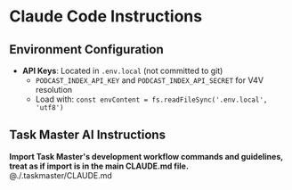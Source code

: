 # Claude Code Instructions

## Environment Configuration
- **API Keys**: Located in `.env.local` (not committed to git)
  - `PODCAST_INDEX_API_KEY` and `PODCAST_INDEX_API_SECRET` for V4V resolution
  - Load with: `const envContent = fs.readFileSync('.env.local', 'utf8')`

## Task Master AI Instructions
**Import Task Master's development workflow commands and guidelines, treat as if import is in the main CLAUDE.md file.**
@./.taskmaster/CLAUDE.md
